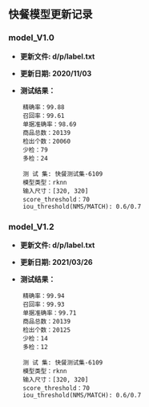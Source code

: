 ## 快餐模型更新记录


### model_V1.0

- **更新文件: d/p/label.txt**

- **更新日期: 2020/11/03**

- **测试结果：**

```
    精确率：99.88
    召回率：99.61
    单据准确率：98.69
    商品总数：20139
    检出个数：20060
    少检：79
    多检：24

    测 试 集: 快餐测试集-6109
    模型类型：rknn
    输入尺寸：[320, 320]
    score_threshold：70
    iou_threshold(NMS/MATCH): 0.6/0.7
```


### model_V1.2

- **更新文件: d/p/label.txt**

- **更新日期: 2021/03/26**

- **测试结果：**

```
    精确率：99.94
    召回率：99.93
    单据准确率：99.71
    商品总数：20139
    检出个数：20125
    少检：14
    多检：12

    测 试 集: 快餐测试集-6109
    模型类型：rknn
    输入尺寸：[320, 320]
    score_threshold：70
    iou_threshold(NMS/MATCH): 0.6/0.7
```





